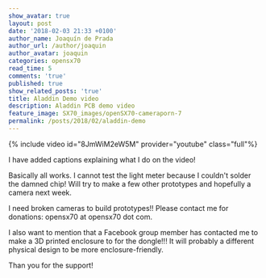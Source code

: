 ```yaml
---
show_avatar: true
layout: post
date: '2018-02-03 21:33 +0100'
author_name: Joaquín de Prada
author_url: /author/joaquin
author_avatar: joaquin
categories: opensx70
read_time: 5
comments: 'true'
published: true
show_related_posts: 'true'
title: Aladdin Demo video
description: Aladdin PCB demo video
feature_image: SX70_images/openSX70-cameraporn-7
permalink: /posts/2018/02/aladdin-demo
---
```

{% include video id="8JmWiM2eW5M" provider="youtube" class="full"%}

I have added captions explaining what I do on the video!

Basically all works. I cannot test the light meter because I couldn't solder the damned chip! 
Will try to make a few other prototypes and hopefully a camera next week.

I need broken cameras to build prototypes!! Please contact me for donations: opensx70 at opensx70 dot com.

I also want to mention that a Facebook group member has contacted me to make a 3D printed enclosure to for the dongle!!! 
It will probably a different physical design to be more enclosure-friendly.

Than you for the support!
